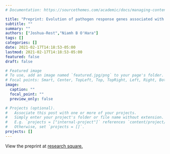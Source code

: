```yaml
---
# Documentation: https://sourcethemes.com/academic/docs/managing-content/

title: "Preprint: Evolution of pathogen response genes associated with increased disease susceptibility during adaptation to an extreme drought in a Brassica rapa plant population"
subtitle: ""
summary: ""
authors: ["Joshua-Rest","Niamh B O'Hara"]
tags: []
categories: []
date: 2021-02-17T14:18:53-05:00
lastmod: 2021-02-17T14:18:53-05:00
featured: false
draft: false

# Featured image
# To use, add an image named `featured.jpg/png` to your page's folder.
# Focal points: Smart, Center, TopLeft, Top, TopRight, Left, Right, BottomLeft, Bottom, BottomRight.
image:
  caption: ""
  focal_point: ""
  preview_only: false

# Projects (optional).
#   Associate this post with one or more of your projects.
#   Simply enter your project's folder or file name without extension.
#   E.g. `projects = ["internal-project"]` references `content/project/deep-learning/index.md`.
#   Otherwise, set `projects = []`.
projects: []
---
```

View the preprint at <a href="https://www.researchsquare.com/article/rs-6913/v3">research square.</a>